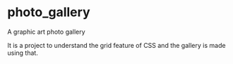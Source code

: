 # photo_gallery
A graphic art photo gallery

It is a project to understand the grid feature of CSS and the gallery is made using that.
